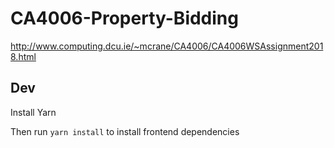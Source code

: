 # CA4006-Property-Bidding
http://www.computing.dcu.ie/~mcrane/CA4006/CA4006WSAssignment2018.html


## Dev
Install Yarn

Then run `yarn install` to install frontend dependencies
